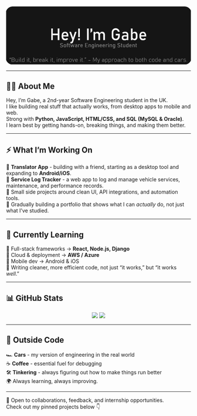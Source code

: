 <p align="center">
  <img src="simplebanner.png" alt="Banner" />
</p>

---

## 👨‍💻 About Me
Hey, I’m Gabe, a 2nd-year Software Engineering student in the UK.  
I like building real stuff that actually works, from desktop apps to mobile and web.  
Strong with **Python, JavaScript, HTML/CSS, and SQL (MySQL & Oracle)**.  
I learn best by getting hands-on, breaking things, and making them better.  

---

## ⚡ What I’m Working On
📝 **Translator App** - building with a friend, starting as a desktop tool and expanding to **Android/iOS**.  
🧾 **Service Log Tracker** - a web app to log and manage vehicle services, maintenance, and performance records.  
🧠 Small side projects around clean UI, API integrations, and automation tools.  
📁 Gradually building a portfolio that shows what I can *actually* do, not just what I’ve studied.

---

## 🌱 Currently Learning
📌 Full-stack frameworks → **React, Node.js, Django**  
📌 Cloud & deployment → **AWS / Azure**  
📌 Mobile dev → Android & iOS  
📌 Writing cleaner, more efficient code, not just “it works,” but “it works *well*.”

---

## 📊 GitHub Stats
<p align="center">
  <img src="https://github-readme-stats.vercel.app/api?username=leordeansg&show_icons=true&hide_border=true&theme=dark" />
  <img src="https://github-readme-streak-stats-eight.vercel.app?user=leordeansg&theme=dark&hide_border=true" />
</p>

---

## 🎯 Outside Code
🏎️ **Cars** - my version of engineering in the real world  
☕ **Coffee** - essential fuel for debugging  
🛠️ **Tinkering** - always figuring out how to make things run better  
🌍 Always learning, always improving.

---

💬 Open to collaborations, feedback, and internship opportunities.  
Check out my pinned projects below 👇
